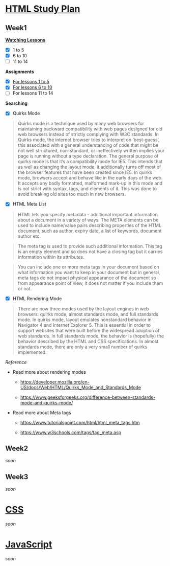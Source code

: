 # [HTML Study Plan](https://elzero.org/study/html-2021-study-plan/)

## Week1

**[Watching Lessons](https://www.youtube.com/playlist?list=PLDoPjvoNmBAw_t_XWUFbBX-c9MafPk9ji)**

- [x] 1 to 5
- [x] 6 to 10
- [ ] 11 to 14

**Assignments**

- [x] [For lessons 1 to 5](./html/Week1/Lessons1to5/assignments.md)
- [x] [For lessons 6 to 10](./html/Week1/Lessons6to10/assignments.md)
- [ ] For lessons 11 to 14

**Searching**

- [x] Quirks Mode

> Quirks mode is a technique used by many web browsers for maintaining backward compatibility with web pages designed for old web browsers instead of strictly complying with W3C standards. In Quirks mode, the internet browser tries to interpret on ‘best-guess’, this associated with a general understanding of code that might be not well structured, non-standard, or ineffectively written implies your page is running without a type declaration. The general purpose of quirks mode is that it’s a compatibility mode for IE5. This intends that as well as changing the layout mode, it additionally turns off most of the browser features that have been created since IE5. In quirks mode, browsers accept and behave like in the early days of the web. It accepts any badly formatted, malformed mark-up in this mode and is not strict with syntax, tags, and elements of it. This was done to avoid breaking old sites too much in new browsers.

- [x] HTML Meta List

> HTML lets you specify metadata - additional important information about a document in a variety of ways. The META elements can be used to include name/value pairs describing properties of the HTML document, such as author, expiry date, a list of keywords, document author etc.

> The meta tag is used to provide such additional information. This tag is an empty element and so does not have a closing tag but it carries information within its attributes.

> You can include one or more meta tags in your document based on what information you want to keep in your document but in general, meta tags do not impact physical appearance of the document so from appearance point of view, it does not matter if you include them or not.

- [x] HTML Rendering Mode

> There are now three modes used by the layout engines in web browsers: quirks mode, almost standards mode, and full standards mode. In quirks mode, layout emulates nonstandard behavior in Navigator 4 and Internet Explorer 5. This is essential in order to support websites that were built before the widespread adoption of web standards. In full standards mode, the behavior is (hopefully) the behavior described by the HTML and CSS specifications. In almost standards mode, there are only a very small number of quirks implemented.

*Reference*

* Read more about rendering modes 

    * https://developer.mozilla.org/en-US/docs/Web/HTML/Quirks_Mode_and_Standards_Mode 

    * https://www.geeksforgeeks.org/difference-between-standards-mode-and-quirks-mode/

* Read more about Meta tags 
 
    * https://www.tutorialspoint.com/html/html_meta_tags.htm

    * https://www.w3schools.com/tags/tag_meta.asp


## Week2

*soon*

## Week3

*soon*

# [CSS](https://elzero.org/study/css-2021-study-plan/)

*soon*

# [JavaScript](https://elzero.org/study/javascript-bootcamp-2021-study-plan/)

*soon*